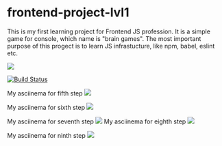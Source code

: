 # frontend-project-lvl1
This is my first learning project for Frontend JS profession. It is a simple game for console, which name is "brain games". The most important purpose of this progect is to learn JS infrastucture, like npm, babel, eslint etc.

<a href="https://codeclimate.com/github/Vlad-Code/frontend-project-lvl1/maintainability"><img src="https://api.codeclimate.com/v1/badges/9d272ac27363f010b180/maintainability" /></a>

[![Build Status](https://travis-ci.org/Vlad-Code/frontend-project-lvl1.svg?branch=master)](https://travis-ci.org/Vlad-Code/frontend-project-lvl1)

My asciinema for fifth step <a href="https://asciinema.org/a/284870" target="_blank"><img src="https://asciinema.org/a/284870.svg" /></a>

My asciinema for sixth step <a href="https://asciinema.org/a/285638" target="_blank"><img src="https://asciinema.org/a/285638.svg" /></a>

My asciinema for seventh step <a href="https://asciinema.org/a/286172" target="_blank"><img src="https://asciinema.org/a/286172.svg" /></a>
My asciinema for eighth step <a href="https://asciinema.org/a/287509" target="_blank"><img src="https://asciinema.org/a/287509.svg" /></a>

My asciinema for ninth step <a href="https://asciinema.org/a/288802" target="_blank"><img src="https://asciinema.org/a/288802.svg" /></a>
